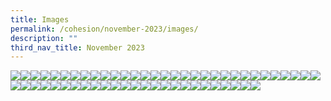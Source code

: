 ```yaml
---
title: Images
permalink: /cohesion/november-2023/images/
description: ""
third_nav_title: November 2023
---
```

![](/images/Cohesion/November%202023/bas1%20group.png)![](/images/Cohesion/November%202023/bas2%20group.png)![](/images/Cohesion/November%202023/bas3%20group.png)![](/images/Cohesion/November%202023/bas-quote.jpg)![](/images/Cohesion/November%202023/brisk-walking-kv.jpg)![](/images/Cohesion/November%202023/bwc-infographics.png)![](/images/Cohesion/November%202023/bwc-logo.png)![](/images/Cohesion/November%202023/choo-quote.jpg)![](/images/Cohesion/November%202023/coffee.png)![](/images/Cohesion/November%202023/csi-guide2.jpg)![](/images/Cohesion/November%202023/eco-journey-title.jpg)![](/images/Cohesion/November%202023/foot-day.jpg)![](/images/Cohesion/November%202023/green%20homes.png)![](/images/Cohesion/November%202023/green1.jpg)![](/images/Cohesion/November%202023/green2.jpg)![](/images/Cohesion/November%202023/green3.jpg)![](/images/Cohesion/November%202023/green4.jpg)![](/images/Cohesion/November%202023/icon1%20pic.png)![](/images/Cohesion/November%202023/icon2%20pic.png)![](/images/Cohesion/November%202023/icon3%20pic%20.png)![](/images/Cohesion/November%202023/icon4%20pic.png)![](/images/Cohesion/November%202023/icon5%20pic.png)![](/images/Cohesion/November%202023/inclusive1.jpg)![](/images/Cohesion/November%202023/inclusive2.jpg)![](/images/Cohesion/November%202023/jutatip-quote.jpg)![](/images/Cohesion/November%202023/kv-building-inclusive.jpg)![](/images/Cohesion/November%202023/lp-kv-golfing.png)![](/images/Cohesion/November%202023/lp-kv-healthier.png)![](/images/Cohesion/November%202023/lp-kv-inclusive.png)![](/images/Cohesion/November%202023/lp-kv-smart-ways.png)![](/images/Cohesion/November%202023/mayor-msg.png)![](/images/Cohesion/November%202023/mayor-msg-kv.png)![](/images/Cohesion/November%202023/milo%20pic.png)![](/images/Cohesion/November%202023/pat1%20group.png)![](/images/Cohesion/November%202023/pat2%20group.png)![](/images/Cohesion/November%202023/pat3%20group.png)![](/images/Cohesion/November%202023/patricia-quote.jpg)![](/images/Cohesion/November%202023/rachel-quote.jpg)![](/images/Cohesion/November%202023/rachel-tips-card.jpg)![](/images/Cohesion/November%202023/rachel-tips-title.jpg)![](/images/Cohesion/November%202023/reduce@nw.png)![](/images/Cohesion/November%202023/shub-quote.jpg)![](/images/Cohesion/November%202023/shub-tips-card.jpg)![](/images/Cohesion/November%202023/shub-tips-title.jpg)![](/images/Cohesion/November%202023/smart-ways-kv.jpg)![](/images/Cohesion/November%202023/title-building-inclusive.jpg)![](/images/Cohesion/November%202023/title-day.jpg)![](/images/Cohesion/November%202023/title-golfing.jpg)![](/images/Cohesion/November%202023/title-smart-ways.jpg)![](/images/Cohesion/November%202023/title-step-way-healthier.jpg)![](/images/Cohesion/November%202023/wu-fitnessx.png)![](/images/Cohesion/November%202023/wu-ig-selfie.png)![](/images/Cohesion/November%202023/wu-learning.png)![](/images/Cohesion/November%202023/wu-nwfest.png)![](/images/Cohesion/November%202023/wu-share.png)![](/images/Cohesion/November%202023/zhuo-quote.jpg)